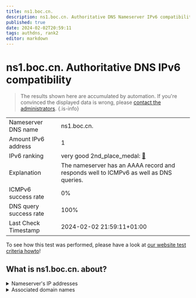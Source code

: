 ```yaml
---
title: ns1.boc.cn.
description: ns1.boc.cn. Authoritative DNS Nameserver IPv6 compatibility
published: true
date: 2024-02-02T20:59:11
tags: authdns, rank2
editor: markdown
---
```


# ns1.boc.cn. Authoritative DNS IPv6 compatibility

> The results shown here are accumulated by automation. If you're convinced the displayed data is wrong, please [contact the administrators](/howto/chat). 
{.is-info}




|   |   |
| - | - |
| Nameserver DNS name | ns1.boc.cn.
| Amount IPv6 address | 1
| IPv6 ranking | very good 2nd_place_medal: [🔗](/howto/ranking) |
| Explanation | The nameserver has an AAAA record and responds well to ICMPv6 as well as DNS queries. |
| ICMPv6 success rate | 0%|
| DNS query success rate | 100% |
| Last Check Timestamp | 2024-02-02 21:59:11+01:00 |

To see how this test was performed, please have a look at [our website test criteria howto](/howto/testcriteria/authdns)!


## What is ns1.boc.cn. about?




<details>
<summary>Nameserver's IP addresses</summary>

240e:660:ba:5:f000::3

</details>



<details>
<summary>Associated domain names</summary>

www.boc.cn

</details>
